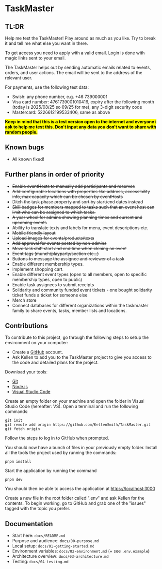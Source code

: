 # TaskMaster

## TL:DR

Help me test the TaskMaster!
Play around as much as you like. Try to break it and tell me what else you want in there.

To get access you need to apply with a valid email. Login is done with magic links sent to your email.

The TaskMaster helps out by sending automatic emails related to events, orders, and user actions. The email will be sent to the address of the relevant user.

For payments, use the following test data:

- Swish: any phone number, e.g. +46 739000001
- Visa card number: 4761739001010416, expiry after the following month (today is 2025/08/25 so 09/25 for me), any 3-digit security code
- Mastercard: 5226612199533406, same as above

<mark>**Keep in mind that this is a test version open to the internet and everyone i ask to help me test this. Don't input any data you don't want to share with random people.**</mark>

## Known bugs

- All known fixed!

## Further plans in order of priority

- ~~Enable eventHosts to manually add participants and reserves~~
- ~~Add configurable locations with properties like address, accessibility info, max capacity which can be chosen by eventHosts~~
- ~~Ditch the task phase property and sort by start/end dates instead~~
- ~~Skill badges for members mapped to tasks such that an event host can limit who can be assigned to which tasks.~~
- ~~A year wheel for admins showing planning times and current and upcoming events~~
- ~~Ability to translate texts and labels for menu, event descriptions etc.~~
- ~~Mobile friendly layout~~
- ~~Upload images for events/products/texts~~
- ~~Add approval for events posted by non-admins~~
- ~~Move task shift start and end time when cloning an event~~
- ~~Event tags (munch/playparty/section etc...)~~
- ~~Buttons to message the assignee and reviewer of a task~~
- Enable different membership types.
- Implement shopping cart.
- Enable different event types (open to all members, open to specific membership types, open to public)
- Enable task assignees to submit receipts
- Solidarity and community funded event tickets - one bought solidarity ticket funds a ticket for someone else
- Merch store
- Connect databases for different organizations within the taskmaster family to share events, tasks, member lists and locations.

## Contributions

To contribute to this project, go through the following steps to setup the environment on your computer:

- Create a [GitHub](github.com) account.
- Ask Kellen to add you to the TaskMaster project to give you access to the code and detailed plans for the project.

Download your tools:

- [Git](https://git-scm.com/downloads)
- [Node.js](https://nodejs.org/en/download)
- [Visual Studio Code](https://visualstudio.microsoft.com/downloads/)

Create an empty folder on your machine and open the folder in Visual Studio Code (hereafter: VS). Open a terminal and run the following commands:

```
git init
git remote add origin https://github.com/KellenSmith/TaskMaster.git
git fetch origin
```

Follow the steps to log in to GitHub when prompted.

You should now have a bunch of files in your previously empty folder.
Install all the tools the project used by running the commands:

```
pnpm install
```

Start the application by running the command

```
pnpm dev
```

You should then be able to access the application at [https://localhost:3000](https://localhost:3000)

Create a new file in the root folder called ".env" and ask Kellen for the contents. To begin working, go to GitHub and grab one of the "issues" tagged with the topic you prefer.

## Documentation

- Start here: `docs/README.md`
- Purpose and audience: `docs/00-purpose.md`
- Local setup: `docs/01-getting-started.md`
- Environment variables: `docs/02-environment.md` (+ see `.env.example`)
- Architecture overview: `docs/03-architecture.md`
- Testing: `docs/04-testing.md`
